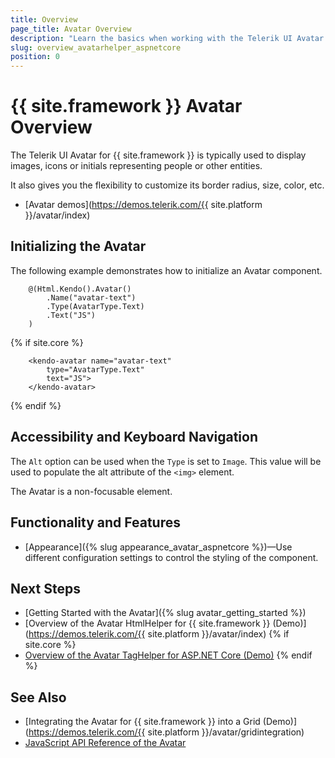 ```yaml
---
title: Overview
page_title: Avatar Overview
description: "Learn the basics when working with the Telerik UI Avatar HtmlHelper for {{ site.framework }}."
slug: overview_avatarhelper_aspnetcore
position: 0
---
```


# {{ site.framework }} Avatar Overview

The Telerik UI Avatar for {{ site.framework }} is typically used to display images, icons or initials representing people or other entities.

It also gives you the flexibility to customize its border radius, size, color, etc.

* [Avatar demos](https://demos.telerik.com/{{ site.platform }}/avatar/index)

## Initializing the Avatar

The following example demonstrates how to initialize an Avatar component.

```HtmlHelper
    @(Html.Kendo().Avatar()
        .Name("avatar-text")
        .Type(AvatarType.Text)
        .Text("JS")
    )
```
{% if site.core %}
```TagHelper
    <kendo-avatar name="avatar-text"
        type="AvatarType.Text"
        text="JS">
    </kendo-avatar>
```
{% endif %}

## Accessibility and Keyboard Navigation

The `Alt` option can be used when the `Type` is set to `Image`. This value will be used to populate the alt attribute of the `<img>` element.

The Avatar is a non-focusable element.

## Functionality and Features

* [Appearance]({% slug appearance_avatar_aspnetcore %})&mdash;Use different configuration settings to control the styling of the component.

## Next Steps

* [Getting Started with the Avatar]({% slug avatar_getting_started %})
* [Overview of the Avatar HtmlHelper for {{ site.framework }} (Demo)](https://demos.telerik.com/{{ site.platform }}/avatar/index)
{% if site.core %}
* [Overview of the Avatar TagHelper for ASP.NET Core (Demo)](https://demos.telerik.com/aspnet-core/avatar/tag-helper)
{% endif %}

## See Also

* [Integrating the Avatar for {{ site.framework }} into a Grid (Demo)](https://demos.telerik.com/{{ site.platform }}/avatar/gridintegration)
* [JavaScript API Reference of the Avatar](https://docs.telerik.com/kendo-ui/api/javascript/ui/avatar)

